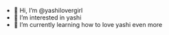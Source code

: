 - 👋 Hi, I’m @yashilovergirl
- 👀 I’m interested in yashi
- 🌱 I’m currently learning how to love yashi even more


<!---
yashilovergirl/yashilovergirl is a ✨ special ✨ repository because its `README.md` (this file) appears on your GitHub profile.
You can click the Preview link to take a look at your changes.
--->
